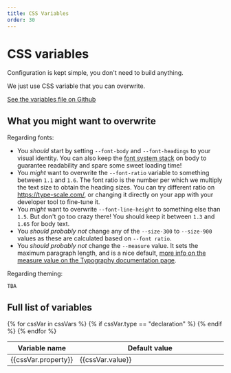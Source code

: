 ```yaml
---
title: CSS Variables
order: 30
---
```


# CSS variables

Configuration is kept simple, you don't need to build anything.

We just use CSS variable that you can overwrite.

[See the variables file on Github](https://github.com/tomquinonero/carrot-css/blob/main/css/_variables.css)

## What you might want to overwrite

Regarding fonts:

- You _should_ start by setting `--font-body` and `--font-headings` to your visual identity. You can also keep the [font system stack](https://css-tricks.com/snippets/css/system-font-stack/) on body to guarantee readability and spare some sweet loading time!
- You _might_ want to overwrite the `--font-ratio` variable to something between `1.1` and `1.6`. The font ratio is the number per which we multiply the text size to obtain the heading sizes. You can try different ratio on <https://type-scale.com/>, or changing it directly on your app with your developer tool to fine-tune it.
- You _might_ want to overwrite `--font-line-height` to something else than `1.5`. But don't go too crazy there! You should keep it between `1.3` and `1.65` for body text.
- You _should probably not_ change any of the `--size-300` to `--size-900` values as these are calculated based on `--font ratio`.
- You _should probably not_ change the `--measure` value. It sets the maximum paragraph length, and is a nice default, [more info on the measure value on the Typography documentation page](/documentation/typography/).

Regarding theming:

```
TBA
```

## Full list of variables

<table class="table table__css-vars">
<thead>
<tr><th>Variable name</th><th>Default value</th></tr>
</thead>
<tbody>
{% for cssVar in cssVars %}
{% if cssVar.type == "declaration" %}
<tr> <td>{{cssVar.property}}</td><td>{{cssVar.value}}</td></tr> {% endif %}
{% endfor %}
</tbody>
</table>

<style>
.table__css-vars td:first-child{
  width:25%;
}
</style>
